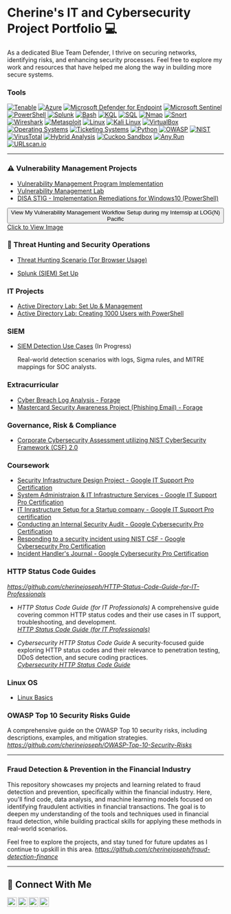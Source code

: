 # Cherine's IT and Cybersecurity Project Portfolio 💻

As a dedicated Blue Team Defender, I thrive on securing networks, identifying risks, and enhancing security processes. Feel free to explore my work and resources that have helped me along the way in building more secure systems.

### Tools

[![Tenable](https://img.shields.io/badge/-Tenable-0082FC?logo=tenable)](https://www.tenable.com/) [![Azure](https://img.shields.io/badge/-Azure-0078D4?logo=microsoftazure)](https://azure.microsoft.com/) [![Microsoft Defender for Endpoint](https://img.shields.io/badge/-Microsoft%20Defender%20for%20Endpoint-008272?logo=microsoft)](https://www.microsoft.com/en-us/microsoft-365/security/endpoint-defender) [![Microsoft Sentinel](https://img.shields.io/badge/-Microsoft%20Sentinel-004C97?logo=microsoft)](https://azure.microsoft.com/en-us/services/azure-sentinel/) [![PowerShell](https://img.shields.io/badge/-PowerShell-5391FE?logo=powershell)](https://learn.microsoft.com/en-us/powershell/) [![Splunk](https://img.shields.io/badge/-Splunk-000000?logo=splunk)](https://www.splunk.com/) [![Bash](https://img.shields.io/badge/-Bash-4EAA25?logo=gnu-bash)](https://www.gnu.org/software/bash/) [![KQL](https://img.shields.io/badge/-KQL-3C9E00?logo=microsoft)](https://docs.microsoft.com/en-us/azure/data-explorer/kusto/query/) [![SQL](https://img.shields.io/badge/-SQL-4479A1?logo=microsoftsqlserver)](https://www.microsoft.com/en-us/sql-server) [![Nmap](https://img.shields.io/badge/-Nmap-00A300?logo=nmap)](https://nmap.org/) [![Snort](https://img.shields.io/badge/-Snort-EE0000?logo=snort)](https://www.snort.org/) [![Wireshark](https://img.shields.io/badge/-Wireshark-1679A1?logo=wireshark)](https://www.wireshark.org/) [![Metasploit](https://img.shields.io/badge/-Metasploit-6A1E1E?logo=metasploit)](https://www.metasploit.com/) [![Linux](https://img.shields.io/badge/-Linux-FCC624?logo=linux)](https://www.kernel.org/) [![Kali Linux](https://img.shields.io/badge/-Kali%20Linux-557C87?logo=kali-linux)](https://www.kali.org/) [![VirtualBox](https://img.shields.io/badge/-VirtualBox-1E1E1E?logo=virtualbox)](https://www.virtualbox.org/) [![Operating Systems](https://img.shields.io/badge/-Operating%20Systems-0078D4?logo=windows)](https://en.wikipedia.org/wiki/Operating_system) [![Ticketing Systems](https://img.shields.io/badge/-Ticketing%20Systems-00A4EF?logo=trello)](https://en.wikipedia.org/wiki/Help_desk_software) [![Python](https://img.shields.io/badge/-Python-3776AB?logo=python)](https://www.python.org/) [![OWASP](https://img.shields.io/badge/-OWASP-6B6B6B?logo=owasp)](https://owasp.org/) [![NIST](https://img.shields.io/badge/-NIST-003B5C?logo=nist)](https://www.nist.gov/) [![VirusTotal](https://img.shields.io/badge/-VirusTotal-FFD400?logo=virustotal)](https://www.virustotal.com/) [![Hybrid Analysis](https://img.shields.io/badge/-Hybrid%20Analysis-00A1E4?logo=google)](https://www.hybrid-analysis.com/) [![Cuckoo Sandbox](https://img.shields.io/badge/-Cuckoo%20Sandbox-00A8B3?logo=github)](https://cuckoosandbox.org/) [![Any.Run](https://img.shields.io/badge/-Any%20Run-4CAF50?logo=google)](https://any.run/) [![URLscan.io](https://img.shields.io/badge/-URLscan.io-000000?logo=urlscan)](https://urlscan.io/)

<hr/> 

### ⚠️ Vulnerability Management Projects

- [Vulnerability Management Program Implementation](https://github.com/cherinejoseph/vulnerability-management-1)
- [Vulnerability Management Lab](https://github.com/cherinejoseph/vulnerability-management)
- [DISA STIG - Implementation Remediations for Windows10 (PowerShell)](https://github.com/cherinejoseph/STIG-Implementation-Remediations-Win10/blob/main/README.md)


<!-- Dropdown Section for Image -->
<div class="dropdown">
  <button class="dropdown-button">View My Vulnerability Management Workflow Setup during my Internsip at LOG(N) Pacific </button>
  <div class="dropdown-content">
    <a href="https://private-user-images.githubusercontent.com/198124974/456695334-d8a497aa-e422-456d-8db1-f7a79ab8eb1c.png?jwt=eyJhbGciOiJIUzI1NiIsInR5cCI6IkpXVCJ9.eyJpc3MiOiJnaXRodWIuY29tIiwiYXVkIjoicmF3LmdpdGh1YnVzZXJjb250ZW50LmNvbSIsImtleSI6ImtleTUiLCJleHAiOjE3NTMzNzExNjQsIm5iZiI6MTc1MzM3MDg2NCwicGF0aCI6Ii8xOTgxMjQ5NzQvNDU2Njk1MzM0LWQ4YTQ5N2FhLWU0MjItNDU2ZC04ZGIxLWY3YTc5YWI4ZWIxYy5wbmc_WC1BbXotQWxnb3JpdGhtPUFXUzQtSE1BQy1TSEEyNTYmWC1BbXotQ3JlZGVudGlhbD1BS0lBVkNPRFlMU0E1M1BRSzRaQSUyRjIwMjUwNzI0JTJGdXMtZWFzdC0xJTJGczMlMkZhd3M0X3JlcXVlc3QmWC1BbXotRGF0ZT0yMDI1MDcyNFQxNTI3NDRaJlgtQW16LUV4cGlyZXM9MzAwJlgtQW16LVNpZ25hdHVyZT03ZDhjY2E2NDJlZjAzYzA2M2U1NTI0NzQ2OGFmODhkZDQyMWQzYzYyMTUyYTkwODFkMjQwOWNhYWY5ZWUzN2ZjJlgtQW16LVNpZ25lZEhlYWRlcnM9aG9zdCJ9.kZXRnhU7bkNYXJXLHAVxxL71J10FqwDLBP5C2enJEIc" target="_blank">Click to View Image</a>
  </div>
</div>


### 🚨 Threat Hunting and Security Operations

- [Threat Hunting Scenario (Tor Browser Usage)](https://github.com/cherinejoseph/threat-hunting-scenario-tor)


- [Splunk (SIEM) Set Up](https://github.com/cherinejoseph/Splunk-SIEM)


### IT Projects

- [Active Directory Lab: Set Up & Management](https://github.com/cherinejoseph/Active-Directory-Lab)
- [Active Directory Lab: Creating 1000 Users with PowerShell](https://github.com/cherinejoseph/Active-Directory)

### SIEM 

- [SIEM Detection Use Cases](https://github.com/cherinejoseph/SIEM-Detection-Use-Cases) (In Progress)

  Real-world detection scenarios with logs, Sigma rules, and MITRE mappings for SOC analysts.

### Extracurricular

- [Cyber Breach Log Analysis - Forage](https://github.com/cherinejoseph/cybersecurity-breach-simulation)
- [Mastercard Security Awareness Project (Phishing Email) - Forage](https://github.com/cherinejoseph/phishing-email-simulation)

### Governance, Risk & Compliance

- [Corporate Cybersecurity Assessment utilizing NIST CyberSecurity Framework (CSF) 2.0](https://github.com/cherinejoseph/grc-project-nist-csf)

### Coursework

- [Security Infrastructure Design Project - Google IT Support Pro Certification](https://github.com/cherinejoseph/culture-of-security)
- [System Administraion & IT Infrastructure Services - Google IT Support Pro Certification](https://github.com/cherinejoseph/system-administration)
- [IT Inrastructure Setup for a Startup company - Google IT Support Pro certification](https://github.com/cherinejoseph/setting-up-it-infrastructure)
- [Conducting an Internal Security Audit - Google Cybersecurity Pro Certification](https://github.com/cherinejoseph/security-audit)
- [Responding to a security incident using NIST CSF - Google Cybersecurity Pro Certification](https://github.com/cherinejoseph/incident-response-nist-csf)
- [Incident Handler's Journal - Google Cybersecurity Pro Certification](https://github.com/cherinejoseph/incident-documentation)

### HTTP Status Code Guides

*https://github.com/cherinejoseph/HTTP-Status-Code-Guide-for-IT-Professionals*

- *HTTP Status Code Guide (for IT Professionals)*
  A comprehensive guide covering common HTTP status codes and their use cases in IT support, troubleshooting, and development.  
  *[HTTP Status Code Guide (for IT Professionals)](https://github.com/your-username/HTTP-Status-Code-Guide-for-IT-Professionals)*

- *Cybersecurity HTTP Status Code Guide* 
  A security-focused guide exploring HTTP status codes and their relevance to penetration testing, DDoS detection, and secure coding practices.  
  *[Cybersecurity HTTP Status Code Guide](https://github.com/cherinejoseph/http-status-codes-for-cybersecurity-it.)*
  

### Linux OS

- [Linux Basics](https://github.com/cherinejoseph/Everything-Linux)


### OWASP Top 10 Security Risks Guide 
  A comprehensive guide on the OWASP Top 10 security risks, including descriptions, examples, and mitigation strategies.  
  *https://github.com/cherinejoseph/OWASP-Top-10-Security-Risks*


<hr/> 

### Fraud Detection & Prevention in the Financial Industry

This repository showcases my projects and learning related to fraud detection and prevention, specifically within the financial industry. Here, you'll find code, data analysis, and machine learning models focused on identifying fraudulent activities in financial transactions. The goal is to deepen my understanding of the tools and techniques used in financial fraud detection, while building practical skills for applying these methods in real-world scenarios.

Feel free to explore the projects, and stay tuned for future updates as I continue to upskill in this area.
*https://github.com/cherinejoseph/fraud-detection-finance*


<hr/>

## 🤳 Connect With Me

[<img align="left" alt="___________ | YouTube" width="22px" src="https://cdn.jsdelivr.net/npm/simple-icons@v3/icons/youtube.svg" />][youtube]
[<img align="left" alt="___________ | Twitter" width="22px" src="https://cdn.jsdelivr.net/npm/simple-icons@v3/icons/twitter.svg" />][twitter]
[<img align="left" alt=" cherine-jospeh| LinkedIn" width="22px" src="https://cdn.jsdelivr.net/npm/simple-icons@v3/icons/linkedin.svg" />][linkedin]
[<img align="left" alt="___________ | Instagram" width="22px" src="https://cdn.jsdelivr.net/npm/simple-icons@v3/icons/instagram.svg" />][instagram]

[twitter]: https://twitter.com/___________
[youtube]: https://www.youtube.com/c/___________
[instagram]: https://www.instagram.com/___________
[linkedin]: https://linkedin.com/in/cherine-joseph
<!--
<img width="35" alt="image" src="https://github.com/user-attachments/assets/2f41c7cd-5ea8-4475-b451-a37161b6c3fb"> 
<img width="35" alt="image" src="https://github.com/user-attachments/assets/77649969-9910-4994-8b96-74a116cfb2a8">
-->
